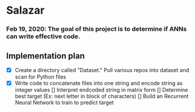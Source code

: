 # Salazar

### Feb 19, 2020: The goal of this project is to determine if ANNs can write effective code.

## Implementation plan
- [x] Create a directory called "Dataset." Pull various repos into dataset and scan for Python files 
- [x] Write code to concatenate files into one string and encode string as integer values
[] Interpret endcoded string in matrix form
[] Determine best target (Ex: next letter in block of characters)
[] Build an Recurrent Neural Network to train to predict target
